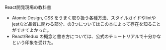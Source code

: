 React開発現場の教科書
- Atomic Design, CSS をうまく取り扱う各種方法、スタイルガイドやlintやjestなど品質に関わる部分、の3つについてはこの本によって存在を知ることができてよかった。
- React/Redux の概念と書き方については、公式のチュートリアルで十分かなという印象を受けた。
